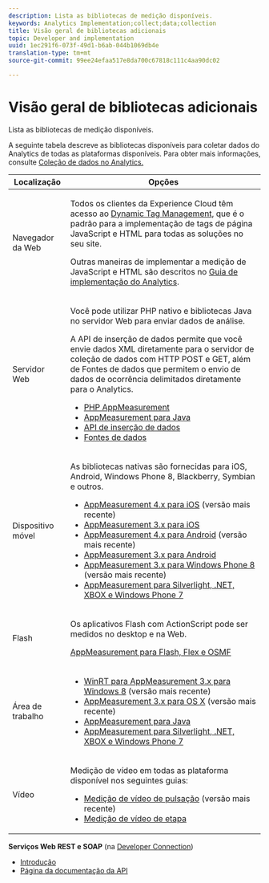 ```yaml
---
description: Lista as bibliotecas de medição disponíveis.
keywords: Analytics Implementation;collect;data;collection
title: Visão geral de bibliotecas adicionais
topic: Developer and implementation
uuid: 1ec291f6-073f-49d1-b6ab-044b1069db4e
translation-type: tm+mt
source-git-commit: 99ee24efaa517e8da700c67818c111c4aa90dc02

---
```



# Visão geral de bibliotecas adicionais

Lista as bibliotecas de medição disponíveis.

A seguinte tabela descreve as bibliotecas disponíveis para coletar dados do Analytics de todas as plataformas disponíveis. Para obter mais informações, consulte [Coleção de dados no Analytics.](/help/import/home.md)

<table id="table_B01E5B7E5DEB42A28AB851E640A6F08E"> 
 <thead> 
  <tr> 
   <th colname="col1" class="entry"> Localização </th> 
   <th colname="col2" class="entry"> Opções </th> 
  </tr> 
 </thead>
 <tbody> 
  <tr> 
   <td colname="col1"> Navegador da Web </td> 
   <td colname="col2"> <p>Todos os clientes da Experience Cloud têm acesso ao <a href="https://marketing.adobe.com/resources/help/en_US/dtm/">Dynamic Tag Management</a>, que é o padrão para a implementação de tags de página JavaScript e HTML para todas as soluções no seu site. </p> <p>Outras maneiras de implementar a medição de JavaScript e HTML são descritos no <a href="https://marketing.adobe.com/resources/help/en_US/sc/implement/">Guia de implementação do Analytics</a>. </p> </td> 
  </tr> 
  <tr> 
   <td colname="col1"> Servidor Web </td> 
   <td colname="col2"> <p>Você pode utilizar PHP nativo e bibliotecas Java no servidor Web para enviar dados de análise. </p> <p>A API de inserção de dados permite que você envie dados XML diretamente para o servidor de coleção de dados com HTTP POST e GET, além de Fontes de dados que permitem o envio de dados de ocorrência delimitados diretamente para o Analytics. </p> 
    <ul id="ul_B602F4D6610D46D6BA65F943E5BA296C"> 
     <li id="li_4F0A3CC0E5CD4F5AAEECF60A3D81C737"> <a href="https://marketing.adobe.com/resources/help/en_US/sc/appmeasurement/php/oms_sc_appmeasure_php.pdf"> PHP AppMeasurement</a> </li> 
     <li id="li_D2431479035F45F4AB4CE0AF11B4C89C"> <a href="https://marketing.adobe.com/resources/help/en_US/sc/appmeasurement/java/oms_sc_appmeasure_java.pdf"> AppMeasurement para Java</a> </li> 
     <li id="li_74B5B70A2E7349EE9FB9721442D0C845"> <a href="https://marketing.adobe.com/developer/documentation/data-insertion/c-data-insertion-api"> API de inserção de dados</a> </li> 
     <li id="li_45F309B87FFC40DF9EF0F263C3FB416A"> <a href="https://marketing.adobe.com/resources/help/en_US/sc/datasources/"> Fontes de dados</a> </li> 
    </ul> </td> 
  </tr> 
  <tr> 
   <td colname="col1"> Dispositivo móvel </td> 
   <td colname="col2"> <p>As bibliotecas nativas são fornecidas para iOS, Android, Windows Phone 8, Blackberry, Symbian e outros. </p> 
    <ul id="ul_DB6A44A2FF724B5BB36973FDFB8353A5"> 
     <li id="li_2B97BA81591747638D620A23881411F6"> <a href="https://marketing.adobe.com/resources/help/en_US/mobile/ios/"> AppMeasurement 4.x para iOS</a> (versão mais recente) </li> 
     <li id="li_DDC430E5119542EE8DC42D23EE99C4CC"> <a href="https://marketing.adobe.com/resources/help/en_US/sc/appmeasurement/ios/"> AppMeasurement 3.x para iOS</a> </li> 
     <li id="li_6323CE2240FD490292B39884BB00559C"> <a href="https://marketing.adobe.com/resources/help/en_US/mobile/android/"> AppMeasurement 4.x para Android</a> (versão mais recente) </li> 
     <li id="li_AD7A2B3DD96A43FF8DEB003D49A02F5B"> <a href="https://marketing.adobe.com/resources/help/en_US/sc/appmeasurement/android/"> AppMeasurement 3.x para Android</a> </li> 
     <li id="li_46CB3ED239BC42419C996BFDF33046AE"> <a href="https://marketing.adobe.com/resources/help/en_US/sc/appmeasurement/wp8/"> AppMeasurement 3.x para Windows Phone 8</a> (versão mais recente) </li> 
     <li id="li_B4B01EDE735B4D6C97AAF468DBB64580"> <a href="https://marketing.adobe.com/resources/help/en_US/sc/appmeasurement/dotnet/oms_sc_appmeasure_dotnet.pdf"> AppMeasurement para Silverlight, .NET, XBOX e Windows Phone 7</a> </li> 
    </ul> </td> 
  </tr> 
  <tr> 
   <td colname="col1"> Flash </td> 
   <td colname="col2"> <p>Os aplicativos Flash com ActionScript pode ser medidos no desktop e na Web. </p> <p> <a href="https://marketing.adobe.com/resources/help/en_US/sc/appmeasurement/flash/oms_sc_appmeasure_flash.pdf"> AppMeasurement para Flash, Flex e OSMF</a> </p> </td> 
  </tr> 
  <tr> 
   <td colname="col1"> Área de trabalho </td> 
   <td colname="col2"> 
    <ul id="ul_44CAE5F5DEA94EAF9743DDB2863E906F"> 
     <li id="li_584B634DF4194FEEA48B8DABFB77454B"> <a href="https://marketing.adobe.com/resources/help/en_US/sc/appmeasurement/winrt/"> WinRT para AppMeasurement 3.x para Windows 8</a> (versão mais recente) </li> 
     <li id="li_A3613B71AD2E47CD96C8943117D75B0B"> <a href="https://marketing.adobe.com/resources/help/en_US/sc/appmeasurement/osx/"> AppMeasurement 3.x para OS X</a> (versão mais recente) </li> 
     <li id="li_2FBE124EF9C943E092C1C5FDA5CDDEB8"> <a href="https://marketing.adobe.com/resources/help/en_US/sc/appmeasurement/java/oms_sc_appmeasure_java.pdf"> AppMeasurement para Java</a> </li> 
     <li id="li_ED11FA429E70488A80C27455401887DF"> <a href="https://marketing.adobe.com/resources/help/en_US/sc/appmeasurement/dotnet/oms_sc_appmeasure_dotnet.pdf"> AppMeasurement para Silverlight, .NET, XBOX e Windows Phone 7</a> </li> 
    </ul> </td> 
  </tr> 
  <tr> 
   <td colname="col1"> Vídeo </td> 
   <td colname="col2"> <p>Medição de vídeo em todas as plataforma disponível nos seguintes guias: </p> 
    <ul id="ul_5C56F82F45264F63ABA184C48B27EE18"> 
     <li id="li_140B692CA3BE476BA024C37E7AE4872F"> <a href="https://marketing.adobe.com/resources/help/en_US/sc/appmeasurement/hbvideo/"> Medição de vídeo de pulsação</a> (versão mais recente) </li> 
     <li id="li_021D77CB25A54647A71F4AE7144EE788"> <a href="https://marketing.adobe.com/resources/help/en_US/sc/appmeasurement/video/"> Medição de vídeo de etapa</a> </li> 
    </ul> </td> 
  </tr> 
 </tbody> 
</table>

<p class="- topic/p head"> <b class="+ topic/ph hi-d/b ">Serviços Web REST e SOAP</b> (na <a href="https://marketing.adobe.com/developer/">Developer Connection</a>) </p>

* [Introdução](https://marketing.adobe.com/developer/get-started/introduction/c-introduction)
* [Página da documentação da API](https://marketing.adobe.com/developer/documentation)

